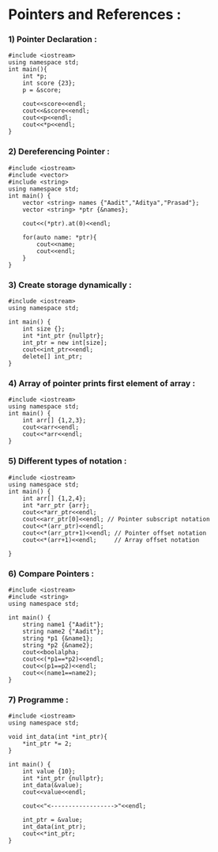 # **Pointers and References** :

### **1) Pointer Declaration** :
```
#include <iostream>
using namespace std;
int main(){
    int *p;
    int score {23};
    p = &score;
    
    cout<<score<<endl;
    cout<<&score<<endl;
    cout<<p<<endl;
    cout<<*p<<endl;
}
  ```
  ### **2) Dereferencing Pointer** :
```  
#include <iostream>
#include <vector>
#include <string>
using namespace std;
int main() {
    vector <string> names {"Aadit","Aditya","Prasad"};
    vector <string> *ptr {&names};
    
    cout<<(*ptr).at(0)<<endl;
    
    for(auto name: *ptr){
        cout<<name;
        cout<<endl;
    }
}
```
### **3) Create storage dynamically** :
```
#include <iostream>
using namespace std;

int main() {
    int size {};
    int *int_ptr {nullptr};
    int_ptr = new int[size];
    cout<<int_ptr<<endl;
    delete[] int_ptr;
}
```
### **4) Array of pointer prints first element of array** :
```
#include <iostream>
using namespace std;
int main() {
    int arr[] {1,2,3};
    cout<<arr<<endl;
    cout<<*arr<<endl;
}
```
### **5) Different types of notation** :
```
#include <iostream>
using namespace std;
int main() {
    int arr[] {1,2,4};
    int *arr_ptr {arr};
    cout<<*arr_ptr<<endl; 
    cout<<arr_ptr[0]<<endl; // Pointer subscript notation
    cout<<*(arr_ptr)<<endl;
    cout<<*(arr_ptr+1)<<endl; // Pointer offset notation
    cout<<*(arr+1)<<endl;     // Array offset notation
    
}
```
### **6) Compare Pointers** :
```
#include <iostream>
#include <string>
using namespace std;

int main() {
    string name1 {"Aadit"};
    string name2 {"Aadit"};
    string *p1 {&name1};
    string *p2 {&name2};
    cout<<boolalpha;
    cout<<(*p1==*p2)<<endl;
    cout<<(p1==p2)<<endl;
    cout<<(name1==name2);    
}
```
### **7) Programme** :
```
#include <iostream>
using namespace std;

void int_data(int *int_ptr){
    *int_ptr *= 2;
}

int main() {
    int value {10};    
    int *int_ptr {nullptr};
    int_data(&value);
    cout<<value<<endl;
    
    cout<<"<------------------>"<<endl;
    
    int_ptr = &value;
    int_data(int_ptr);
    cout<<*int_ptr;
}
```


